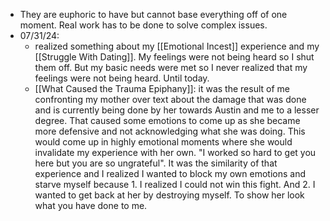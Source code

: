 - They are euphoric to have but cannot base everything off of one moment. Real work has to be done to solve complex issues.
- 07/31/24: 
	- realized something about my [[Emotional Incest]] experience and my [[Struggle With Dating]]. My feelings were not being heard so I shut them off. But my basic needs were met so I never realized that my feelings were not being heard. Until today.
	- [[What Caused the Trauma Epiphany]]: it was the result of me confronting my mother over text about the damage that was done and is currently being done by her towards Austin and me to a lesser degree. That caused some emotions to come up as she became more defensive and not acknowledging what she was doing. This would come up in highly emotional moments where she would invalidate my experience with her own. "I worked so hard to get you here but you are so ungrateful". It was the similarity of that experience and I realized I wanted to block my own emotions and starve myself because 1. I realized I could not win this fight. And 2. I wanted to get back at her by destroying myself. To show her look what you have done to me.